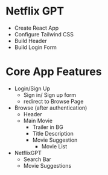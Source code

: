 # Netflix GPT

- Create React App
- Configure Tailwind CSS
- Build Header
- Build Login Form



# Core App Features
- Login/Sign Up
    - Sign in/ Sign up form
    - redirect to Browse Page
- Browse (after authentication)
    - Header
    - Main Movie
        - Trailer in BG
        - Title Description
        - Movie Suggestion
            - Movie List
- NetflixGPT
    - Search Bar
    - Movie Suggestions